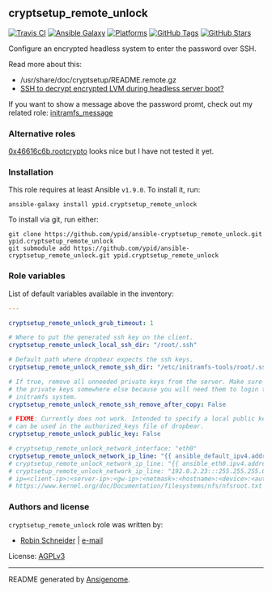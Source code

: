 ## cryptsetup_remote_unlock

<!-- This file was generated by Ansigenome. Do not edit this file directly but
     instead have a look at the files in the ./meta/ directory. -->

[![Travis CI](http://img.shields.io/travis/ypid/ansible-cryptsetup_remote_unlock.svg?style=flat)](http://travis-ci.org/ypid/ansible-cryptsetup_remote_unlock)
[![Ansible Galaxy](http://img.shields.io/badge/galaxy-ypid.cryptsetup_remote_unlock-660198.svg?style=flat)](https://galaxy.ansible.com/detail#/role/2980)
[![Platforms](http://img.shields.io/badge/platforms-debian-lightgrey.svg?style=flat)](#)
[![GitHub Tags](https://img.shields.io/github/tag/ypid/ansible-cryptsetup_remote_unlock.svg)](https://github.com/ypid/ansible-cryptsetup_remote_unlock)
[![GitHub Stars](https://img.shields.io/github/stars/ypid/ansible-cryptsetup_remote_unlock.svg)](https://github.com/ypid/ansible-cryptsetup_remote_unlock)

Configure an encrypted headless system to enter the password over SSH.

Read more about this:

* /usr/share/doc/cryptsetup/README.remote.gz
* [SSH to decrypt encrypted LVM during headless server boot?](http://unix.stackexchange.com/a/79203)

If you want to show a message above the password promt, check out my
related role: [initramfs_message](https://galaxy.ansible.com/ypid/initramfs_message/)

### Alternative roles

[0x46616c6b.rootcrypto](https://github.com/systemli/ansible-rootcrypto) looks nice but I have not tested it yet.

### Installation

This role requires at least Ansible `v1.9.0`. To install it, run:

```Shell
ansible-galaxy install ypid.cryptsetup_remote_unlock
```

To install via git, run either:

```Shell
git clone https://github.com/ypid/ansible-cryptsetup_remote_unlock.git ypid.cryptsetup_remote_unlock
git submodule add https://github.com/ypid/ansible-cryptsetup_remote_unlock.git ypid.cryptsetup_remote_unlock
```



### Role variables

List of default variables available in the inventory:

```YAML
---

cryptsetup_remote_unlock_grub_timeout: 1

# Where to put the generated ssh key on the client.
cryptsetup_remote_unlock_local_ssh_dir: "/root/.ssh"

# Default path where dropbear expects the ssh keys.
cryptsetup_remote_unlock_remote_ssh_dir: "/etc/initramfs-tools/root/.ssh"

# If true, remove all unneeded private keys from the server. Make sure you have
# the private keys somewhere else because you will need them to login to your
# initramfs system.
cryptsetup_remote_unlock_remote_ssh_remove_after_copy: False

# FIXME: Currently does not work. Intended to specify a local public key which
# can be used in the authorized_keys file of dropbear.
cryptsetup_remote_unlock_public_key: False

# cryptsetup_remote_unlock_network_interface: "eth0"
cryptsetup_remote_unlock_network_ip_line: "{{ ansible_default_ipv4.address }}::{{ ansible_default_ipv4.address }}:{{ ansible_default_ipv4.netmask }}:::off"
# cryptsetup_remote_unlock_network_ip_line: "{{ ansible_eth0.ipv4.address }}:::{{ ansible_eth0.ipv4.netmask }}:{{ ansible_hostname }}::off"
# cryptsetup_remote_unlock_network_ip_line: "192.0.2.23:::255.255.255.0:noname::off"
# ip=<client-ip>:<server-ip>:<gw-ip>:<netmask>:<hostname>:<device>:<autoconf>
# https://www.kernel.org/doc/Documentation/filesystems/nfs/nfsroot.txt
```




### Authors and license

`cryptsetup_remote_unlock` role was written by:

- [Robin Schneider](https://github.com/ypid) | [e-mail](mailto:ypid@riseup.net)

License: [AGPLv3](https://tldrlegal.com/license/gnu-affero-general-public-license-v3-%28agpl-3.0%29)

***

README generated by [Ansigenome](https://github.com/nickjj/ansigenome/).

